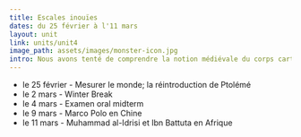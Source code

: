 ```yaml
---
title: Escales inouïes
dates: du 25 février à l'11 mars
layout: unit
link: units/unit4
image_path: assets/images/monster-icon.jpg
intro: Nous avons tenté de comprendre la notion médiévale du corps cartographique - chacun de nous on a dans nous mêmes l'entierté du cosmos. Mais que se passe-t-il quand les lignes cartographiques se défigurent en même temps que les corps des bêtes et monstres merveilleux?
---
```

* le 25 février - Mesurer le monde; la réintroduction de Ptolémé
* le 2 mars - Winter Break 
* le 4 mars - Examen oral midterm
* le 9 mars - Marco Polo en Chine
* le 11 mars - Muhammad al-Idrisi et Ibn Battuta en Afrique